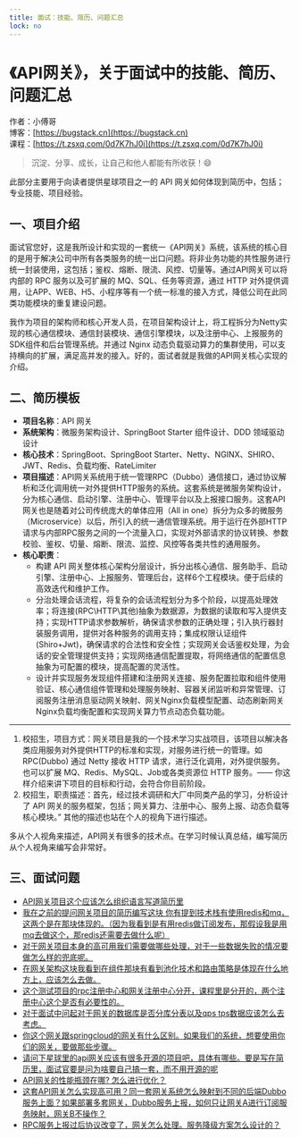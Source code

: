 ```yaml
---
title: 面试：技能、简历、问题汇总
lock: no
---
```


# 《API网关》，关于面试中的技能、简历、问题汇总

作者：小傅哥
<br/>博客：[https://bugstack.cn](https://bugstack.cn)
<br/>课程：[https://t.zsxq.com/0d7K7hJ0i](https://t.zsxq.com/0d7K7hJ0i)

>沉淀、分享、成长，让自己和他人都能有所收获！😄

此部分主要用于向读者提供星球项目之一的 API 网关如何体现到简历中，包括；专业技能、项目经验。

## 一、项目介绍

面试官您好，这是我所设计和实现的一套统一《API网关》系统，该系统的核心目的是用于解决公司中所有各类服务的统一出口问题。将非业务功能的共性服务进行统一封装使用，这包括；鉴权、熔断、限流、风控、切量等。通过API网关可以将内部的 RPC 服务以及可扩展的 MQ、SQL、任务等资源，通过 HTTP 对外提供调用，让APP、WEB、H5、小程序等有一个统一标准的接入方式，降低公司在此同类功能模块的重复建设问题。

我作为项目的架构师和核心开发人员，在项目架构设计上，将工程拆分为Netty实现的核心通信模块、通信封装模块、通信引擎模块，以及注册中心、上报服务的SDK组件和后台管理系统。并通过 Nginx 动态负载驱动算力的集群使用，可以支持横向的扩展，满足高并发的接入。好的，面试者就是我做的API网关核心实现的介绍。

## 二、简历模板

- **项目名称**：API 网关
- **系统架构**：微服务架构设计、SpringBoot Starter 组件设计、DDD 领域驱动设计
- **核心技术**：SpringBoot、SpringBoot Starter、Netty、NGINX、SHIRO、JWT、Redis、负载均衡、RateLimiter
- **项目描述**：API网关系统用于统一管理RPC（Dubbo）通信接口，通过协议解析和泛化调用统一对外提供HTTP服务的系统。这套系统是微服务架构设计，分为核心通信、启动引擎、注册中心、管理平台以及上报接口服务。这套API网关也是随着对公司传统庞大的单体应用（All in one）拆分为众多的微服务（Microservice）以后，所引入的统一通信管理系统。用于运行在外部HTTP请求与内部RPC服务之间的一个流量入口，实现对外部请求的协议转换、参数校验、鉴权、切量、熔断、限流、监控、风控等各类共性的通用服务。
- **核心职责**：
  - 构建 API 网关整体核心架构分层设计，拆分出核心通信、服务助手、启动引擎、注册中心、上报服务、管理后台，这样6个工程模块。便于后续的高效迭代和维护工作。
  - 分治处理会话流程，将复杂的会话流程划分为多个阶段，以提高处理效率；将连接(RPC\HTTP\其他)抽象为数据源，为数据的读取和写入提供支持；实现HTTP请求参数解析，确保请求参数的正确处理；引入执行器封装服务调用，提供对各种服务的调用支持；集成权限认证组件(Shiro+Jwt)，确保请求的合法性和安全性；实现网关会话鉴权处理，为会话的安全管理提供支持；实现网络通信配置提取，将网络通信的配置信息抽象为可配置的模块，提高配置的灵活性。
  - 设计并实现服务发现组件搭建和注册网关连接、服务配置拉取和组件使用验证、核心通信组件管理和处理服务映射、容器关闭监听和异常管理、订阅服务注册消息驱动网关映射、网关Nginx负载模型配置、动态刷新网关Nginx负载均衡配置和实现网关算力节点动态负载功能。

---

1. 校招生，项目方式：网关项目是我的一个技术学习实战项目，该项目以解决各类应用服务对外提供HTTP的标准和实现，对服务进行统一的管理。如 RPC(Dubbo) 通过 Netty 接收 HTTP 请求，进行泛化调用，对外提供服务。也可以扩展 MQ、Redis、MySQL、Job或各类资源位 HTTP 服务。—— 你这样介绍来讲下项目的目标和行动，会符合你目前阶段。
2. 校招生，职责描述：首先，经过技术调研和大厂中同类产品的学习，分析设计了 API 网关的服务框架，包括；网关算力、注册中心、服务上报、动态负载等核心模块。” 其他的描述也站在个人的视角下进行描述。

多从个人视角来描述，API网关有很多的技术点。在学习时候认真总结，编写简历从个人视角来编写会非常好。

## 三、面试问题

- [API网关项目这个应该怎么组织语言写道简历里](https://t.zsxq.com/0bjcygpls)
- [我在之前的提问网关项目的简历编写这块 你有提到技术栈有使用redis和mq，这两个是在那块体现的。（因为我看到是有用redis做订阅发布，那假设我是用mq去做这个，那redis还需要去做什么呢）](https://t.zsxq.com/0bkCyZGzM)
- [对于网关项目本身的高可用我们需要做哪些处理，对于一些数据失败的情况要做怎么样的兜底呢。](https://t.zsxq.com/0bkCyZGzM)
- [在网关架构这块我看到在组件那块有看到池化技术和路由策略是体现在什么地方上，应该怎么去做。](https://t.zsxq.com/0bkCyZGzM)
- [这个测试项目的rpc注册中心和网关注册中心分开，课程里是分开的，两个注册中心这个是否有必要性的。](https://t.zsxq.com/0bkCyZGzM)
- [对于面试中问起对于网关的数据库是否分库分表以及qps tps数据应该怎么去考虑。](https://t.zsxq.com/0bkCyZGzM)
- [你这个网关跟springcloud的网关有什么区别。如果我们的系统，想要使用你们的网关，要做那些步骤。](https://t.zsxq.com/0cT5sbRmI)
- [请问下星球里的api网关应该有很多开源的项目吧，具体有哪些。要是写在简历里，面试官要是问为啥要自己搞一套，而不用开源的呢](https://t.zsxq.com/104ZDRNvW)
- [API网关的性能瓶颈在哪? 怎么进行优化？](https://t.zsxq.com/10pg2nOx6)
- [这套API网关怎么实现高可用？同一套网关系统怎么映射到不同的后端Dubbo服务上面？如果部署多套网关，Dubbo服务上报，如何只让网关A进行订阅服务映射，网关B不操作？](https://t.zsxq.com/11NdwNmC6)
- [RPC服务上报过后协议改变了，网关怎么处理。服务降级方案怎么设计的？](https://t.zsxq.com/11knrPUCI)